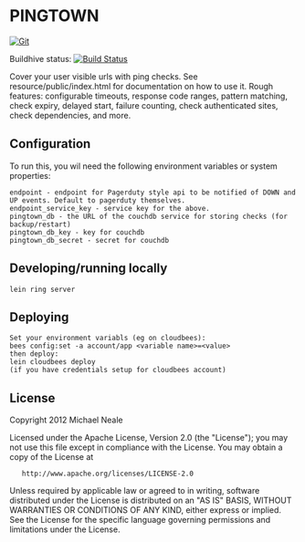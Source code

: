 # PINGTOWN

[![Git](https://app.soluble.cloud/api/v1/public/badges/aec572fa-584f-452b-889a-cb90a0f495b8.svg?orgId=451115019187)](https://app.soluble.cloud/repos/details/github.com/michaelneale/pingtown?orgId=451115019187)  

Buildhive status:
[![Build Status](https://buildhive.cloudbees.com/job/michaelneale/job/pingtown/badge/icon)](https://buildhive.cloudbees.com/job/michaelneale/job/pingtown/)

Cover your user visible urls with ping checks. See resource/public/index.html for documentation on how to use it. 
Rough features: configurable timeouts, response code ranges, pattern matching, check expiry, delayed start, failure counting, check authenticated sites, check dependencies, and more.

## Configuration

To run this, you wil need the following environment variables or system properties:
    
    endpoint - endpoint for Pagerduty style api to be notified of DOWN and UP events. Default to pagerduty themselves.
    endpoint_service_key - service key for the above. 
    pingtown_db - the URL of the couchdb service for storing checks (for backup/restart)
    pingtown_db_key - key for couchdb
    pingtown_db_secret - secret for couchdb


## Developing/running locally

	lein ring server


## Deploying
    Set your environment variabls (eg on cloudbees): 	
    bees config:set -a account/app <variable name>=<value>
    then deploy: 
	lein cloudbees deploy
    (if you have credentials setup for cloudbees account)

## License

 Copyright 2012 Michael Neale

   Licensed under the Apache License, Version 2.0 (the "License");
   you may not use this file except in compliance with the License.
   You may obtain a copy of the License at

       http://www.apache.org/licenses/LICENSE-2.0

   Unless required by applicable law or agreed to in writing, software
   distributed under the License is distributed on an "AS IS" BASIS,
   WITHOUT WARRANTIES OR CONDITIONS OF ANY KIND, either express or implied.
   See the License for the specific language governing permissions and
   limitations under the License.
